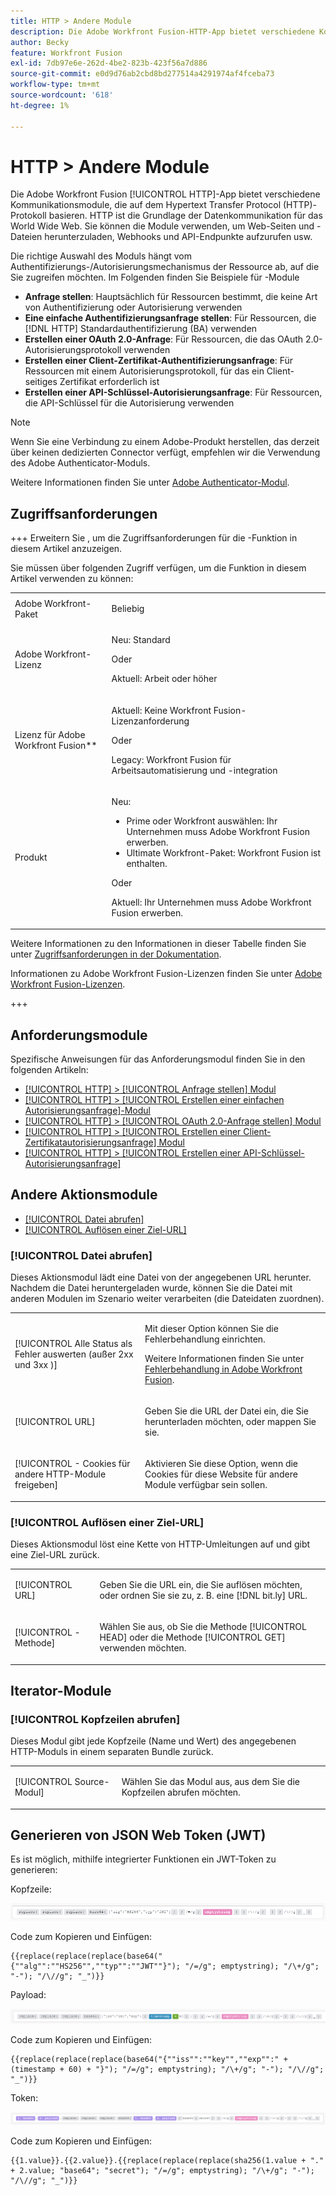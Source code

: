```yaml
---
title: HTTP > Andere Module
description: Die Adobe Workfront Fusion-HTTP-App bietet verschiedene Kommunikationsmodule, die auf dem Hypertext Transfer Protocol (HTTP)-Protokoll basieren. HTTP ist die Grundlage der Datenkommunikation für das World Wide Web. Sie können die Module verwenden, um Web-Seiten und -Dateien herunterzuladen, Webhooks und API-Endpunkte aufzurufen usw.
author: Becky
feature: Workfront Fusion
exl-id: 7db97e6e-262d-4be2-823b-423f56a7d886
source-git-commit: e0d9d76ab2cbd8bd277514a4291974af4fceba73
workflow-type: tm+mt
source-wordcount: '618'
ht-degree: 1%

---
```


# HTTP > Andere Module

Die Adobe Workfront Fusion [!UICONTROL HTTP]-App bietet verschiedene Kommunikationsmodule, die auf dem Hypertext Transfer Protocol (HTTP)-Protokoll basieren. HTTP ist die Grundlage der Datenkommunikation für das World Wide Web. Sie können die Module verwenden, um Web-Seiten und -Dateien herunterzuladen, Webhooks und API-Endpunkte aufzurufen usw.

Die richtige Auswahl des Moduls hängt vom Authentifizierungs-/Autorisierungsmechanismus der Ressource ab, auf die Sie zugreifen möchten. Im Folgenden finden Sie Beispiele für -Module

* **Anfrage stellen**: Hauptsächlich für Ressourcen bestimmt, die keine Art von Authentifizierung oder Autorisierung verwenden
* **Eine einfache Authentifizierungsanfrage stellen**: Für Ressourcen, die [!DNL HTTP] Standardauthentifizierung (BA) verwenden
* **Erstellen einer OAuth 2.0-Anfrage**: Für Ressourcen, die das OAuth 2.0-Autorisierungsprotokoll verwenden
* **Erstellen einer Client-Zertifikat-Authentifizierungsanfrage**: Für Ressourcen mit einem Autorisierungsprotokoll, für das ein Client-seitiges Zertifikat erforderlich ist
* **Erstellen einer API-Schlüssel-Autorisierungsanfrage**: Für Ressourcen, die API-Schlüssel für die Autorisierung verwenden

>[!NOTE]
>
>Wenn Sie eine Verbindung zu einem Adobe-Produkt herstellen, das derzeit über keinen dedizierten Connector verfügt, empfehlen wir die Verwendung des Adobe Authenticator-Moduls.
>
>Weitere Informationen finden Sie unter [Adobe Authenticator-Modul](/help/workfront-fusion/references/apps-and-modules/adobe-connectors/adobe-authenticator-modules.md).

## Zugriffsanforderungen

+++ Erweitern Sie , um die Zugriffsanforderungen für die -Funktion in diesem Artikel anzuzeigen.

Sie müssen über folgenden Zugriff verfügen, um die Funktion in diesem Artikel verwenden zu können:

<table style="table-layout:auto">
 <col> 
 <col> 
 <tbody> 
  <tr> 
   <td role="rowheader">Adobe Workfront-Paket</td> 
   <td> <p>Beliebig</p> </td> 
  </tr> 
  <tr data-mc-conditions=""> 
   <td role="rowheader">Adobe Workfront-Lizenz</td> 
   <td> <p>Neu: Standard</p><p>Oder</p><p>Aktuell: Arbeit oder höher</p> </td> 
  </tr> 
  <tr> 
   <td role="rowheader">Lizenz für Adobe Workfront Fusion**</td> 
   <td>
   <p>Aktuell: Keine Workfront Fusion-Lizenzanforderung</p>
   <p>Oder</p>
   <p>Legacy: Workfront Fusion für Arbeitsautomatisierung und -integration </p>
   </td> 
  </tr> 
  <tr> 
   <td role="rowheader">Produkt</td> 
   <td>
   <p>Neu:</p> <ul><li>Prime oder Workfront auswählen: Ihr Unternehmen muss Adobe Workfront Fusion erwerben.</li><li>Ultimate Workfront-Paket: Workfront Fusion ist enthalten.</li></ul>
   <p>Oder</p>
   <p>Aktuell: Ihr Unternehmen muss Adobe Workfront Fusion erwerben.</p>
   </td> 
  </tr>
 </tbody> 
</table>

Weitere Informationen zu den Informationen in dieser Tabelle finden Sie unter [Zugriffsanforderungen in der Dokumentation](/help/workfront-fusion/references/licenses-and-roles/access-level-requirements-in-documentation.md).

Informationen zu Adobe Workfront Fusion-Lizenzen finden Sie unter [Adobe Workfront Fusion-Lizenzen](/help/workfront-fusion/set-up-and-manage-workfront-fusion/licensing-operations-overview/license-automation-vs-integration.md).

+++

## Anforderungsmodule

Spezifische Anweisungen für das Anforderungsmodul finden Sie in den folgenden Artikeln:

* [[!UICONTROL HTTP] > [!UICONTROL Anfrage stellen] Modul](/help/workfront-fusion/references/apps-and-modules/universal-connectors/http-module-make-a-request.md)
* [[!UICONTROL HTTP] > [!UICONTROL Erstellen einer einfachen Autorisierungsanfrage]-Modul](/help/workfront-fusion/references/apps-and-modules/universal-connectors/http-module-make-a-basic-auth-request.md)
* [[!UICONTROL HTTP] > [!UICONTROL OAuth 2.0-Anfrage stellen] Modul](/help/workfront-fusion/references/apps-and-modules/universal-connectors/http-module-make-an-oauth-2-request.md)
* [[!UICONTROL HTTP] > [!UICONTROL Erstellen einer Client-Zertifikatautorisierungsanfrage] Modul](/help/workfront-fusion/references/apps-and-modules/universal-connectors/http-module-make-a-client-cert-auth-request.md)
* [[!UICONTROL HTTP] > [!UICONTROL Erstellen einer API-Schlüssel-Autorisierungsanfrage]](/help/workfront-fusion/references/apps-and-modules/universal-connectors/http-module-make-an-api-key-auth-request.md)

## Andere Aktionsmodule

* [[!UICONTROL Datei abrufen]](#get-a-file)
* [[!UICONTROL Auflösen einer Ziel-URL]](#resolve-a-target-url)

### [!UICONTROL Datei abrufen]

Dieses Aktionsmodul lädt eine Datei von der angegebenen URL herunter. Nachdem die Datei heruntergeladen wurde, können Sie die Datei mit anderen Modulen im Szenario weiter verarbeiten (die Dateidaten zuordnen).

<table style="table-layout:auto"> 
 <col> 
 <col> 
 <tbody> 
  <tr> 
   <td role="rowheader">[!UICONTROL Alle Status als Fehler auswerten (außer 2xx und 3xx )] </td> 
   <td> <p>Mit dieser Option können Sie die Fehlerbehandlung einrichten.</p> <p>Weitere Informationen finden Sie unter <a href="/help/workfront-fusion/create-scenarios/config-error-handling/error-handling.md" class="MCXref xref">Fehlerbehandlung in Adobe Workfront Fusion</a>.</p> </td> 
  </tr> 
  <tr> 
   <td role="rowheader">[!UICONTROL URL] </td> 
   <td> <p>Geben Sie die URL der Datei ein, die Sie herunterladen möchten, oder mappen Sie sie. </p> </td> 
  </tr> 
  <tr> 
   <td role="rowheader">[!UICONTROL - Cookies für andere HTTP-Module freigeben] </td> 
   <td> <p>Aktivieren Sie diese Option, wenn die Cookies für diese Website für andere Module verfügbar sein sollen. </p> </td> 
  </tr> 
 </tbody> 
</table>

### [!UICONTROL Auflösen einer Ziel-URL]

Dieses Aktionsmodul löst eine Kette von HTTP-Umleitungen auf und gibt eine Ziel-URL zurück.

<table style="table-layout:auto"> 
 <col> 
 <col> 
 <tbody> 
  <tr> 
   <td role="rowheader">[!UICONTROL URL] </td> 
   <td> <p>Geben Sie die URL ein, die Sie auflösen möchten, oder ordnen Sie sie zu, z. B. eine [!DNL bit.ly] URL.</p> </td> 
  </tr> 
  <tr> 
   <td role="rowheader">[!UICONTROL -Methode] </td> 
   <td> <p>Wählen Sie aus, ob Sie die Methode [!UICONTROL HEAD] oder die Methode [!UICONTROL GET] verwenden möchten.</p> </td> 
  </tr> 
 </tbody> 
</table>

## Iterator-Module

### [!UICONTROL Kopfzeilen abrufen]

Dieses Modul gibt jede Kopfzeile (Name und Wert) des angegebenen HTTP-Moduls in einem separaten Bundle zurück.

<table style="table-layout:auto"> 
 <col> 
 <col> 
 <tbody> 
  <tr> 
   <td role="rowheader">[!UICONTROL Source-Modul]</td> 
   <td> <p> Wählen Sie das Modul aus, aus dem Sie die Kopfzeilen abrufen möchten.</p> </td> 
  </tr> 
 </tbody> 
</table>

## Generieren von JSON Web Token (JWT)

Es ist möglich, mithilfe integrierter Funktionen ein JWT-Token zu generieren:

Kopfzeile:

![JWT-Header](/help/workfront-fusion/references/apps-and-modules/assets/jwt-header-350x19.png)

Code zum Kopieren und Einfügen:

```
{{replace(replace(replace(base64("{""alg"":""HS256"",""typ"":""JWT""}"); "/=/g"; emptystring); "/\+/g"; "-"); "/\//g"; "_")}}
```

Payload:

![JWT-Payload](/help/workfront-fusion/references/apps-and-modules/assets/jwt-payload-350x17.png)

Code zum Kopieren und Einfügen:

```
{{replace(replace(replace(base64("{""iss"":""key"",""exp"":" + (timestamp + 60) + "}"); "/=/g"; emptystring); "/\+/g"; "-"); "/\//g"; "_")}}
```

Token:

![JWT-Token](/help/workfront-fusion/references/apps-and-modules/assets/jwt-token-350x15.png)

Code zum Kopieren und Einfügen:

```
{{1.value}}.{{2.value}}.{{replace(replace(replace(sha256(1.value + "." + 2.value; "base64"; "secret"); "/=/g"; emptystring); "/\+/g"; "-"); "/\//g"; "_")}}
```
